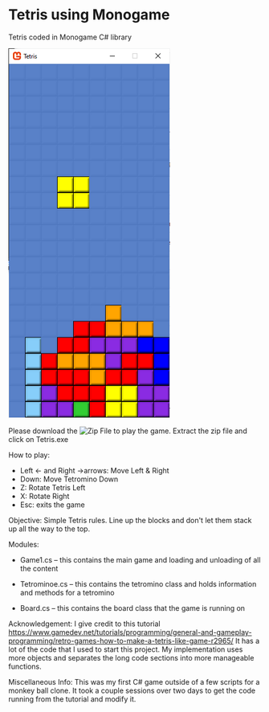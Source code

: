 # Tetris using Monogame 
Tetris coded in Monogame C# library

![alt text](https://raw.githubusercontent.com/prestondcarroll/portfolio/master/Tetris%20Monogame/example.png)

Please download the ![Zip File](https://raw.githubusercontent.com/prestondcarroll/projects/Tetris%20Monogame/Tetris_Game) to play the game. 
Extract the zip file and click on Tetris.exe





How to play: <br />
* Left ← and Right →arrows: Move Left & Right <br />
* Down: Move Tetromino Down <br />
* Z:	Rotate Tetris Left <br />
* X:  Rotate Right <br />
* Esc: exits the game


Objective: Simple Tetris rules. Line up the blocks and don't let them stack up all the way to the top.
	 
Modules:<br />	
* Game1.cs – this contains the main game and loading and unloading of all the content

* Tetrominoe.cs – this contains the tetromino class and holds information and methods for a tetromino

* Board.cs – this contains the board class that the game is running on

Acknowledgement: 
	I give credit to this tutorial https://www.gamedev.net/tutorials/programming/general-and-gameplay-programming/retro-games-how-to-make-a-tetris-like-game-r2965/ It has a lot of the code that I used to start this project. 
	My implementation uses more objects and separates the long code sections into more manageable functions.
  
Miscellaneous Info:
 This was my first C# game outside of a few scripts for a monkey ball clone. It took a couple sessions over two days to get the code running from the tutorial and modify it.
